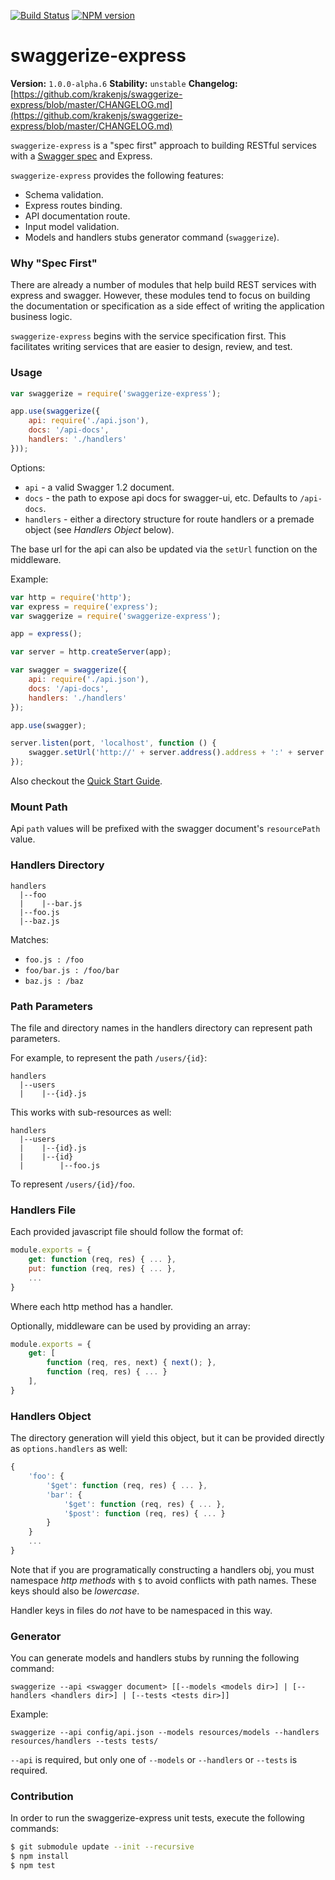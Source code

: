 [![Build Status](https://travis-ci.org/krakenjs/swaggerize-express.png)](https://travis-ci.org/krakenjs/swaggerize-express) [![NPM version](https://badge.fury.io/js/swaggerize-express.png)](http://badge.fury.io/js/swaggerize-express)

# swaggerize-express

**Version:** `1.0.0-alpha.6`
**Stability:** `unstable`
**Changelog:** [https://github.com/krakenjs/swaggerize-express/blob/master/CHANGELOG.md](https://github.com/krakenjs/swaggerize-express/blob/master/CHANGELOG.md)

`swaggerize-express` is a "spec first" approach to building RESTful services with a [Swagger spec](https://github.com/wordnik/swagger-spec/blob/master/versions/1.2.md)
and Express.

`swaggerize-express` provides the following features:

- Schema validation.
- Express routes binding.
- API documentation route.
- Input model validation.
- Models and handlers stubs generator command (`swaggerize`).

### Why "Spec First"

There are already a number of modules that help build REST services with express and swagger. However,
these modules tend to focus on building the documentation or specification as a side effect of writing
the application business logic.

`swaggerize-express` begins with the service specification first. This facilitates writing services that
are easier to design, review, and test.

### Usage

```javascript
var swaggerize = require('swaggerize-express');

app.use(swaggerize({
    api: require('./api.json'),
    docs: '/api-docs',
    handlers: './handlers'
}));
```

Options:

- `api` - a valid Swagger 1.2 document.
- `docs` - the path to expose api docs for swagger-ui, etc. Defaults to `/api-docs`.
- `handlers` - either a directory structure for route handlers or a premade object (see *Handlers Object* below).

The base url for the api can also be updated via the `setUrl` function on the middleware.

Example:

```javascript
var http = require('http');
var express = require('express');
var swaggerize = require('swaggerize-express');

app = express();

var server = http.createServer(app);

var swagger = swaggerize({
    api: require('./api.json'),
    docs: '/api-docs',
    handlers: './handlers'
});

app.use(swagger);

server.listen(port, 'localhost', function () {
    swagger.setUrl('http://' + server.address().address + ':' + server.address().port);
});
```

Also checkout the [Quick Start Guide](https://github.com/krakenjs/swaggerize-express/blob/master/QUICKSTART.md).

### Mount Path

Api `path` values will be prefixed with the swagger document's `resourcePath` value.

### Handlers Directory

```
handlers
  |--foo
  |    |--bar.js
  |--foo.js
  |--baz.js
```

Matches:

- `foo.js : /foo`
- `foo/bar.js : /foo/bar`
- `baz.js : /baz`

### Path Parameters

The file and directory names in the handlers directory can represent path parameters.

For example, to represent the path `/users/{id}`:

```shell
handlers
  |--users
  |    |--{id}.js
```

This works with sub-resources as well:

```shell
handlers
  |--users
  |    |--{id}.js
  |    |--{id}
  |        |--foo.js
```

To represent `/users/{id}/foo`.

### Handlers File

Each provided javascript file should follow the format of:

```javascript
module.exports = {
    get: function (req, res) { ... },
    put: function (req, res) { ... },
    ...
}
```

Where each http method has a handler.

Optionally, middleware can be used by providing an array:

```javascript
module.exports = {
    get: [
        function (req, res, next) { next(); },
        function (req, res) { ... }
    ],
}
```

### Handlers Object

The directory generation will yield this object, but it can be provided directly as `options.handlers` as well:

```javascript
{
    'foo': {
        '$get': function (req, res) { ... },
        'bar': {
            '$get': function (req, res) { ... },
            '$post': function (req, res) { ... }
        }
    }
    ...
}
```

Note that if you are programatically constructing a handlers obj, you must namespace *http methods* with `$` to
avoid conflicts with path names. These keys should also be *lowercase*.

Handler keys in files do *not* have to be namespaced in this way.

### Generator

You can generate models and handlers stubs by running the following command:

```shell
swaggerize --api <swagger document> [[--models <models dir>] | [--handlers <handlers dir>] | [--tests <tests dir>]]
```

Example:

```shell
swaggerize --api config/api.json --models resources/models --handlers resources/handlers --tests tests/
```

`--api` is required, but only one of `--models` or `--handlers` or `--tests` is required.

### Contribution

In order to run the swaggerize-express unit tests, execute the following commands:

```bash
$ git submodule update --init --recursive
$ npm install
$ npm test
```

